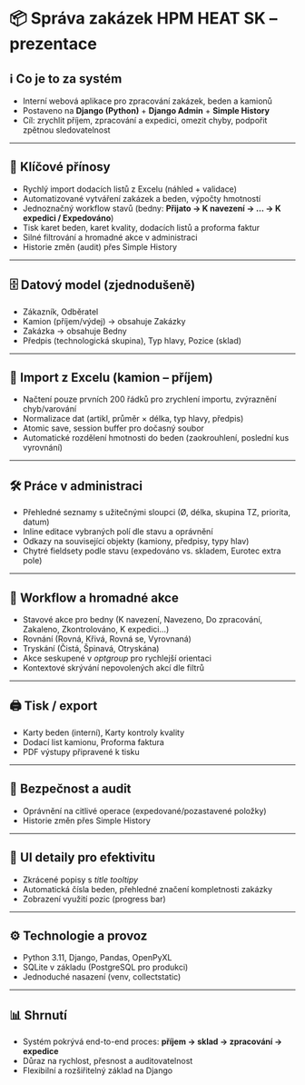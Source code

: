 # 📦 Správa zakázek HPM HEAT SK – prezentace

## ℹ️ Co je to za systém
- Interní webová aplikace pro zpracování zakázek, beden a kamionů  
- Postaveno na **Django (Python)** + **Django Admin** + **Simple History**  
- Cíl: zrychlit příjem, zpracování a expedici, omezit chyby, podpořit zpětnou sledovatelnost  

---

## 🚀 Klíčové přínosy
- Rychlý import dodacích listů z Excelu (náhled + validace)  
- Automatizované vytváření zakázek a beden, výpočty hmotností  
- Jednoznačný workflow stavů (bedny: **Přijato → K navezení → … → K expedici / Expedováno**)  
- Tisk karet beden, karet kvality, dodacích listů a proforma faktur  
- Silné filtrování a hromadné akce v administraci  
- Historie změn (audit) přes Simple History  

---

## 🗄️ Datový model (zjednodušeně)
- Zákazník, Odběratel  
- Kamion (příjem/výdej) → obsahuje Zakázky  
- Zakázka → obsahuje Bedny  
- Předpis (technologická skupina), Typ hlavy, Pozice (sklad)  

---

## 📑 Import z Excelu (kamion – příjem)
- Načtení pouze prvních 200 řádků pro zrychlení importu, zvýraznění chyb/varování  
- Normalizace dat (artikl, průměr × délka, typ hlavy, předpis)  
- Atomic save, session buffer pro dočasný soubor  
- Automatické rozdělení hmotnosti do beden (zaokrouhlení, poslední kus vyrovnání)  

---

## 🛠️ Práce v administraci
- Přehledné seznamy s užitečnými sloupci (Ø, délka, skupina TZ, priorita, datum)  
- Inline editace vybraných polí dle stavu a oprávnění  
- Odkazy na související objekty (kamiony, předpisy, typy hlav)  
- Chytré fieldsety podle stavu (expedováno vs. skladem, Eurotec extra pole)  

---

## 🔄 Workflow a hromadné akce
- Stavové akce pro bedny (K navezení, Navezeno, Do zpracování, Zakaleno, Zkontrolováno, K expedici…)  
- Rovnání (Rovná, Křivá, Rovná se, Vyrovnaná)  
- Tryskání (Čistá, Špinavá, Otryskána)  
- Akce seskupené v *optgroup* pro rychlejší orientaci  
- Kontextové skrývání nepovolených akcí dle filtrů  

---

## 🖨️ Tisk / export
- Karty beden (interní), Karty kontroly kvality  
- Dodací list kamionu, Proforma faktura  
- PDF výstupy připravené k tisku  

---

## 🔐 Bezpečnost a audit
- Oprávnění na citlivé operace (expedované/pozastavené položky)  
- Historie změn přes Simple History  

---

## 🎨 UI detaily pro efektivitu
- Zkrácené popisy s *title tooltipy*  
- Automatická čísla beden, přehledné značení kompletnosti zakázky  
- Zobrazení využití pozic (progress bar)  

---

## ⚙️ Technologie a provoz
- Python 3.11, Django, Pandas, OpenPyXL  
- SQLite v základu (PostgreSQL pro produkci)  
- Jednoduché nasazení (venv, collectstatic)  

---

## 📊 Shrnutí
- Systém pokrývá end-to-end proces: **příjem → sklad → zpracování → expedice**  
- Důraz na rychlost, přesnost a auditovatelnost  
- Flexibilní a rozšiřitelný základ na Django  
